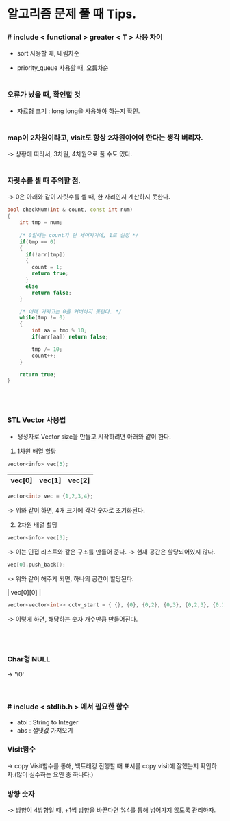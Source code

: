 알고리즘 문제 풀 때 Tips.
==========

### # include < functional > greater < T > 사용 차이
- sort 사용할 때, 내림차순

- priority_queue  사용할 때, 오름차순
<br><br>
### 오류가 났을 때, 확인할 것
- 자료형 크기 : long long을 사용해야 하는지 확인.
<br><br>
### map이 2차원이라고, visit도 항상 2차원이어야 한다는 생각 버리자.
-> 상황에 따라서, 3차원, 4차원으로 풀 수도 있다.
<br><br>
### 자릿수를 셀 때 주의할 점.
-> 0은 아래와 같이 자릿수를 셀 때, 한 자리인지 계산하지 못한다.

```cpp
bool checkNum(int & count, const int num)
{
    int tmp = num;
    
    /* 0일때는 count가 안 세어지기에, 1로 설정 */
    if(tmp == 0)
    {
      if(!arr[tmp])
      {
        count = 1;
        return true;
      }
      else
        return false;
    }

    /* 아래 가지고는 0을 커버하지 못한다. */
    while(tmp != 0)
    {
        int aa = tmp % 10;
        if(arr[aa]) return false;

        tmp /= 10;
        count++;
    }

    return true;
}
```
<br><br>
### STL Vector 사용법
- 생성자로 Vector size을 만들고 시작하려면 아래와 같이 한다.

1. 1차원 배열 할당
```cpp
vector<info> vec(3);
```
|  <center>vec[0]</center> |  <center>vec[1]</center> |  <center>vec[2]</center> |
|:--------|:--------:|--------:|  

```cpp
vector<int> vec = {1,2,3,4};
```
-> 위와 같이 하면, 4개 크기에 각각 숫자로 초기화된다.

2. 2차원 배열 할당

```cpp
vector<info> vec[3]; 
```
-> 이는 인접 리스트와 같은 구조를 만들어 준다.
-> 현재 공간은 할당되어있지 않다.

```cpp
vec[0].push_back(); 
```
-> 위와 같이 해주게 되면, 하나의 공간이 할당된다.  

| vec[0][0] |

```cpp
vector<vector<int>> cctv_start = { {}, {0}, {0,2}, {0,3}, {0,2,3}, {0,1,2,3}};
```
-> 이렇게 하면, 해당하는 숫자 개수만큼 만들어진다.

<br><br>

### Char형 NULL
-> '\0'

<br>

### # include < stdlib.h  > 에서 필요한 함수
* atoi : String to Integer
* abs  : 절댓값 가져오기

### Visit함수
-> copy Visit함수를 통해, 백트래킹 진행할 때 표시를 copy visit에 잘했는지 확인하자.(많이 실수하는 요인 중 하나다.)

### 방향 숫자
-> 방향이 4방향일 때, +1씩 방향을 바꾼다면 %4를 통해 넘어가지 않도록 관리하자.